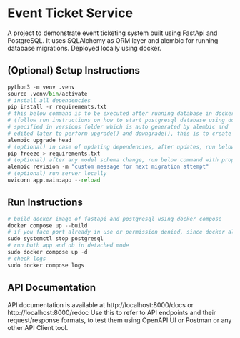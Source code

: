 # Event Ticket Service

A project to demonstrate event ticketing system built using FastApi and PostgreSQL. It uses SQLAlchemy as ORM layer and alembic for running database migrations. Deployed locally using docker.

## (Optional) Setup Instructions

```python
python3 -m venv .venv
source .venv/bin/activate
# install all dependencies
pip install -r requirements.txt
# this below command is to be executed after running database in docker container and before running server
# (follow run instructions on how to start postgresql database using docker) runs all database migrations 
# specified in versions folder which is auto generated by alembic and 
# edited later to perform upgrade() and downgrade(), this is to create tables and seed db with initial data 
alembic upgrade head
# (optional) in case of updating dependencies, after updates, run below command to update requirements.txt
pip freeze > requirements.txt
# (optional) after any model schema change, run below command with proper message to create another migration
alembic revision -m "custom message for next migration attempt"
# (optional) run server locally
uvicorn app.main:app --reload
```

## Run Instructions

```python
# build docker image of fastapi and postgresql using docker compose
docker compose up --build
# if you face port already in use or permission denied, since docker also uses port 5432, stop local postgresql and run below command
sudo systemctl stop postgresql
# run both app and db in detached mode
sudo docker compose up -d
# check logs
sudo docker compose logs
```

## API Documentation

API documentation is available at http://localhost:8000/docs or http://localhost:8000/redoc
Use this to refer to API endpoints and their request/response formats, to test them using OpenAPI UI or Postman or any other API Client tool.